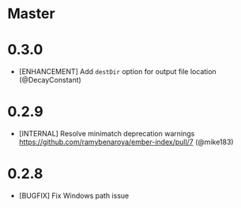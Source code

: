 # Master

# 0.3.0
- [ENHANCEMENT] Add `destDir` option for output file location (@DecayConstant)

# 0.2.9
- [INTERNAL] Resolve minimatch deprecation warnings https://github.com/ramybenaroya/ember-index/pull/7 (@mike183)

# 0.2.8
- [BUGFIX] Fix Windows path issue